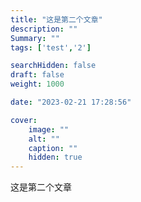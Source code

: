 ```yaml
---
title: "这是第二个文章"
description: ""
Summary: ""
tags: ['test','2']

searchHidden: false
draft: false
weight: 1000

date: "2023-02-21 17:28:56"

cover:
    image: ""
    alt: ""
    caption: ""
    hidden: true
---
```


这是第二个文章
